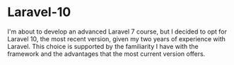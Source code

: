 # Laravel-10
I'm about to develop an advanced Laravel 7 course, but I decided to opt for Laravel 10, the most recent version, given my two years of experience with Laravel. This choice is supported by the familiarity I have with the framework and the advantages that the most current version offers.
